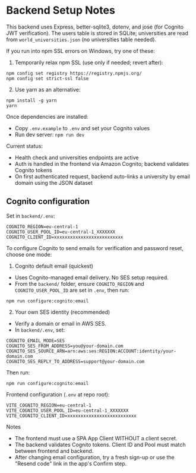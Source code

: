 # Backend Setup Notes

This backend uses Express, better-sqlite3, dotenv, and jose (for Cognito JWT verification). The users table is stored in SQLite; universities are read from `world_universities.json` (no universities table needed).

If you run into npm SSL errors on Windows, try one of these:

1) Temporarily relax npm SSL (use only if needed; revert after):
```
npm config set registry https://registry.npmjs.org/
npm config set strict-ssl false
```

2) Use yarn as an alternative:
```
npm install -g yarn
yarn
```

Once dependencies are installed:

- Copy `.env.example` to `.env` and set your Cognito values
- Run dev server: `npm run dev`

Current status:
- Health check and universities endpoints are active
- Auth is handled in the frontend via Amazon Cognito; backend validates Cognito tokens
- On first authenticated request, backend auto-links a university by email domain using the JSON dataset
## Cognito configuration

Set in `backend/.env`:

```
COGNITO_REGION=eu-central-1
COGNITO_USER_POOL_ID=eu-central-1_XXXXXXX
COGNITO_CLIENT_ID=xxxxxxxxxxxxxxxxxxxxxxxxxx
```

To configure Cognito to send emails for verification and password reset, choose one mode:

1) Cognito default email (quickest)

- Uses Cognito-managed email delivery. No SES setup required.
- From the `backend/` folder, ensure `COGNITO_REGION` and `COGNITO_USER_POOL_ID` are set in `.env`, then run:

```
npm run configure:cognito:email
```

2) Your own SES identity (recommended)

- Verify a domain or email in AWS SES.
- In `backend/.env`, set:

```
COGNITO_EMAIL_MODE=SES
COGNITO_SES_FROM_ADDRESS=you@your-domain.com
COGNITO_SES_SOURCE_ARN=arn:aws:ses:REGION:ACCOUNT:identity/your-domain.com
COGNITO_SES_REPLY_TO_ADDRESS=support@your-domain.com
```

Then run:

```
npm run configure:cognito:email
```

Frontend configuration (`.env` at repo root):

```
VITE_COGNITO_REGION=eu-central-1
VITE_COGNITO_USER_POOL_ID=eu-central-1_XXXXXXX
VITE_COGNITO_CLIENT_ID=xxxxxxxxxxxxxxxxxxxxxxxxxx
```

Notes
- The frontend must use a SPA App Client WITHOUT a client secret.
- The backend validates Cognito tokens. Client ID and Pool must match between frontend and backend.
- After changing email configuration, try a fresh sign-up or use the "Resend code" link in the app's Confirm step.